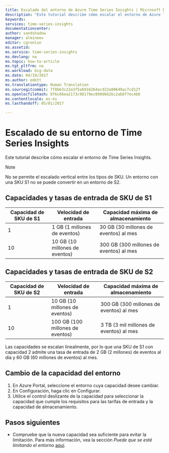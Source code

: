 ```yaml
---
title: Escalado del entorno de Azure Time Series Insights | Microsoft Docs
description: "Este tutorial describe cómo escalar el entorno de Azure Time Series Insights"
keywords: 
services: time-series-insights
documentationcenter: 
author: sandshadow
manager: almineev
editor: cgronlun
ms.assetid: 
ms.service: time-series-insights
ms.devlang: na
ms.topic: how-to-article
ms.tgt_pltfrm: na
ms.workload: big-data
ms.date: 04/19/2017
ms.author: edett
ms.translationtype: Human Translation
ms.sourcegitcommit: 7f8b63c22a3f5a6916264acd22a80649ac7cd12f
ms.openlocfilehash: 8f6c66ea2173c98179ec899d6626c2ab6f7ec4b6
ms.contentlocale: es-es
ms.lasthandoff: 05/01/2017

---
```

# <a name="how-to-scale-your-time-series-insights-environment"></a>Escalado de su entorno de Time Series Insights

Este tutorial describe cómo escalar el entorno de Time Series Insights.

> [!NOTE]
> No se permite el escalado vertical entre los tipos de SKU. Un entorno con una SKU S1 no se puede convertir en un entorno de S2.

## <a name="s1-sku-ingress-rates-and-capacities"></a>Capacidades y tasas de entrada de SKU de S1

| Capacidad de SKU de S1 | Velocidad de entrada | Capacidad máxima de almacenamiento
| --- | --- | --- |
| 1 | 1 GB (1 millones de eventos) | 30 GB (30 millones de eventos) al mes |
| 10 | 10 GB (10 millones de eventos) | 300 GB (300 millones de eventos) al mes |

## <a name="s2-sku-ingress-rates-and-capacities"></a>Capacidades y tasas de entrada de SKU de S2

| Capacidad de SKU de S2 | Velocidad de entrada | Capacidad máxima de almacenamiento
| --- | --- | --- |
| 1 | 10 GB (10 millones de eventos) | 300 GB (300 millones de eventos) al mes |
| 10 | 100 GB (100 millones de eventos) | 3 TB (3 mil millones de eventos) al mes |

Las capacidades se escalan linealmente, por lo que una SKU de S1 con capacidad 2 admite una tasa de entrada de 2 GB (2 millones) de eventos al día y 60 GB (60 millones de eventos) al mes.

## <a name="changing-the-capacity-of-your-environment"></a>Cambio de la capacidad del entorno

1. En Azure Portal, seleccione el entorno cuya capacidad desee cambiar.
1. En Configuración, haga clic en Configurar.
1. Utilice el control deslizante de la capacidad para seleccionar la capacidad que cumple los requisitos para las tarifas de entrada y la capacidad de almacenamiento.

## <a name="next-steps"></a>Pasos siguientes

* Compruebe que la nueva capacidad sea suficiente para evitar la limitación. Para más información, vea la sección *Puede que se esté limitando el entorno* [aquí](time-series-insights-diagnose-and-solve-problems.md).
